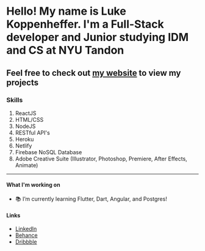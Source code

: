 <!--
**LukeKope/LukeKope** is a ✨ _special_ ✨ repository because its `README.md` (this file) appears on your GitHub profile.

Here are some ideas to get you started:
-->

# Hello! My name is Luke Koppenheffer. I'm a Full-Stack developer and Junior studying IDM and CS at NYU Tandon
## Feel free to check out [my website](https://lukekoppenheffer.myportfolio.com/) to view my projects

### Skills
1. ReactJS
2. HTML/CSS
3. NodeJS
4. RESTful API's
5. Heroku
6. Netlify
7. Firebase NoSQL Database
8. Adobe Creative Suite (Illustrator, Photoshop, Premiere, After Effects, Animate)
---
#### What I'm working on
- 📚 I’m currently learning Flutter, Dart, Angular, and Postgres!


#### Links
- [LinkedIn](https://www.linkedin.com/in/luke-koppenheffer/)
- [Behance](https://www.behance.net/luke_koppenheffer)
- [Dribbble](https://dribbble.com/luke_koppenheffer)


